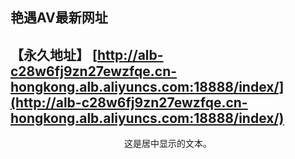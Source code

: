 ## 艳遇AV最新网址
## 【永久地址】 [http://alb-c28w6fj9zn27ewzfqe.cn-hongkong.alb.aliyuncs.com:18888/index/](http://alb-c28w6fj9zn27ewzfqe.cn-hongkong.alb.aliyuncs.com:18888/index/)
<p style="text-align: center;">这是居中显示的文本。</p>
